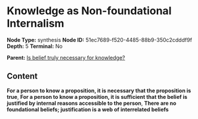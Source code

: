 # Knowledge as Non-foundational Internalism

**Node Type:** synthesis
**Node ID:** 51ec7689-f520-4485-88b9-350c2cdddf9f
**Depth:** 5
**Terminal:** No

**Parent:** [Is belief truly necessary for knowledge?](is-belief-truly-necessary-for-knowledge-antithesis-9332357d-9d0e-42a0-87c0-7e41436b0c9f.md)

## Content

**For a person to know a proposition, it is necessary that the proposition is true**, **For a person to know a proposition, it is sufficient that the belief is justified by internal reasons accessible to the person**, **There are no foundational beliefs; justification is a web of interrelated beliefs**
